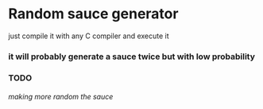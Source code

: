 # Random sauce generator

just compile it with any C compiler and execute it
### it will probably generate a sauce twice but with low probability
### TODO
###### making more random the sauce
